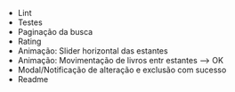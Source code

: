 * Lint
* Testes
* Paginação da busca
* Rating
* Animação: Slider horizontal das estantes
* Animação: Movimentação de livros entr estantes --> OK
* Modal/Notificação de alteração e exclusão com sucesso
* Readme 